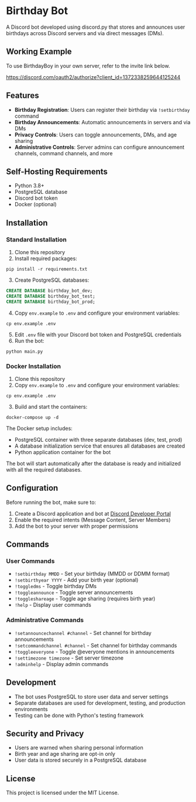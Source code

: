 # Birthday Bot

A Discord bot developed using discord.py that stores and announces user birthdays across Discord servers and via direct messages (DMs).

## Working Example
To use BirthdayBoy in your own server, refer to the invite link below.

https://discord.com/oauth2/authorize?client_id=1372338259644125244

## Features

- **Birthday Registration**: Users can register their birthday via `!setbirthday` command
- **Birthday Announcements**: Automatic announcements in servers and via DMs
- **Privacy Controls**: Users can toggle announcements, DMs, and age sharing
- **Administrative Controls**: Server admins can configure announcement channels, command channels, and more

## Self-Hosting Requirements

- Python 3.8+
- PostgreSQL database
- Discord bot token
- Docker (optional)

## Installation

### Standard Installation

1. Clone this repository
2. Install required packages:
```
pip install -r requirements.txt
```
3. Create PostgreSQL databases:
```sql
CREATE DATABASE birthday_bot_dev;
CREATE DATABASE birthday_bot_test;
CREATE DATABASE birthday_bot_prod;
```
4. Copy `env.example` to `.env` and configure your environment variables:
```
cp env.example .env
```
5. Edit `.env` file with your Discord bot token and PostgreSQL credentials
6. Run the bot:
```
python main.py
```

### Docker Installation

1. Clone this repository
2. Copy `env.example` to `.env` and configure your environment variables:
```
cp env.example .env
```
3. Build and start the containers:
```
docker-compose up -d
```

The Docker setup includes:
- PostgreSQL container with three separate databases (dev, test, prod)
- A database initialization service that ensures all databases are created
- Python application container for the bot

The bot will start automatically after the database is ready and initialized with all the required databases.

## Configuration

Before running the bot, make sure to:

1. Create a Discord application and bot at [Discord Developer Portal](https://discord.com/developers/applications)
2. Enable the required intents (Message Content, Server Members)
3. Add the bot to your server with proper permissions

## Commands

### User Commands
- `!setbirthday MMDD` - Set your birthday (MMDD or DDMM format)
- `!setbirthyear YYYY` - Add your birth year (optional)
- `!toggledms` - Toggle birthday DMs
- `!toggleannounce` - Toggle server announcements
- `!toggleshareage` - Toggle age sharing (requires birth year)
- `!help` - Display user commands

### Administrative Commands
- `!setannouncechannel #channel` - Set channel for birthday announcements
- `!setcommandchannel #channel` - Set channel for birthday commands
- `!toggleeveryone` - Toggle @everyone mentions in announcements
- `!settimezone timezone` - Set server timezone
- `!adminhelp` - Display admin commands

## Development

- The bot uses PostgreSQL to store user data and server settings
- Separate databases are used for development, testing, and production environments
- Testing can be done with Python's testing framework

## Security and Privacy

- Users are warned when sharing personal information
- Birth year and age sharing are opt-in only
- User data is stored securely in a PostgreSQL database

## License

This project is licensed under the MIT License. 
